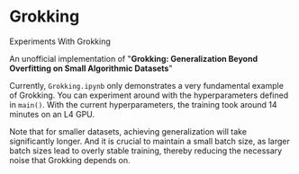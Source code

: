 # Grokking
Experiments With Grokking

An unofficial implementation of "**Grokking: Generalization Beyond Overfitting on Small Algorithmic Datasets**"

Currently, `Grokking.ipynb` only demonstrates a very fundamental example of Grokking. You can experiment around with the hyperparameters defined in `main()`. 
With the current hyperparameters, the training took around 14 minutes on an L4 GPU. 

Note that for smaller datasets, achieving generalization will take significantly longer. And it is crucial to maintain a small batch size, as larger batch sizes lead to overly stable training, thereby reducing the necessary noise that Grokking depends on.
